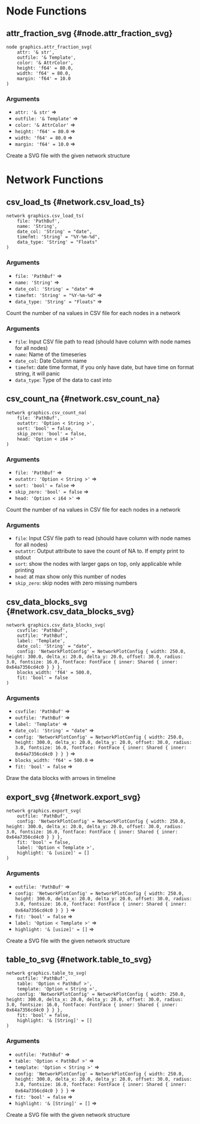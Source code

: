 # Node Functions
## attr_fraction_svg {#node.attr_fraction_svg}
```sig
node graphics.attr_fraction_svg(
    attr: '& str',
    outfile: '& Template',
    color: '& AttrColor',
    height: 'f64' = 80.0,
    width: 'f64' = 80.0,
    margin: 'f64' = 10.0
)
```

### Arguments
- `attr: '& str'` => 
- `outfile: '& Template'` => 
- `color: '& AttrColor'` => 
- `height: 'f64' = 80.0` => 
- `width: 'f64' = 80.0` => 
- `margin: 'f64' = 10.0` => 

Create a SVG file with the given network structure
# Network Functions
## csv_load_ts {#network.csv_load_ts}
```sig
network graphics.csv_load_ts(
    file: 'PathBuf',
    name: 'String',
    date_col: 'String' = "date",
    timefmt: 'String' = "%Y-%m-%d",
    data_type: 'String' = "Floats"
)
```

### Arguments
- `file: 'PathBuf'` => 
- `name: 'String'` => 
- `date_col: 'String' = "date"` => 
- `timefmt: 'String' = "%Y-%m-%d"` => 
- `data_type: 'String' = "Floats"` => 

Count the number of na values in CSV file for each nodes in a network

### Arguments
- `file`: Input CSV file path to read (should have column with
node names for all nodes)
- `name`: Name of the timeseries
- `date_col`: Date Column name
- `timefmt`: date time format, if you only have date, but have time on format string, it will panic
- `data_type`: Type of the data to cast into
## csv_count_na {#network.csv_count_na}
```sig
network graphics.csv_count_na(
    file: 'PathBuf',
    outattr: 'Option < String >',
    sort: 'bool' = false,
    skip_zero: 'bool' = false,
    head: 'Option < i64 >'
)
```

### Arguments
- `file: 'PathBuf'` => 
- `outattr: 'Option < String >'` => 
- `sort: 'bool' = false` => 
- `skip_zero: 'bool' = false` => 
- `head: 'Option < i64 >'` => 

Count the number of na values in CSV file for each nodes in a network

### Arguments
- `file`: Input CSV file path to read (should have column with node names for all nodes)
- `outattr`: Output attribute to save the count of NA to. If empty print to stdout
- `sort`: show the nodes with larger gaps on top, only applicable while printing
- `head`: at max show only this number of nodes
- `skip_zero`: skip nodes with zero missing numbers
## csv_data_blocks_svg {#network.csv_data_blocks_svg}
```sig
network graphics.csv_data_blocks_svg(
    csvfile: 'PathBuf',
    outfile: 'PathBuf',
    label: 'Template',
    date_col: 'String' = "date",
    config: 'NetworkPlotConfig' = NetworkPlotConfig { width: 250.0, height: 300.0, delta_x: 20.0, delta_y: 20.0, offset: 30.0, radius: 3.0, fontsize: 16.0, fontface: FontFace { inner: Shared { inner: 0x64a7356cd4c0 } } },
    blocks_width: 'f64' = 500.0,
    fit: 'bool' = false
)
```

### Arguments
- `csvfile: 'PathBuf'` => 
- `outfile: 'PathBuf'` => 
- `label: 'Template'` => 
- `date_col: 'String' = "date"` => 
- `config: 'NetworkPlotConfig' = NetworkPlotConfig { width: 250.0, height: 300.0, delta_x: 20.0, delta_y: 20.0, offset: 30.0, radius: 3.0, fontsize: 16.0, fontface: FontFace { inner: Shared { inner: 0x64a7356cd4c0 } } }` => 
- `blocks_width: 'f64' = 500.0` => 
- `fit: 'bool' = false` => 

Draw the data blocks with arrows in timeline
## export_svg {#network.export_svg}
```sig
network graphics.export_svg(
    outfile: 'PathBuf',
    config: 'NetworkPlotConfig' = NetworkPlotConfig { width: 250.0, height: 300.0, delta_x: 20.0, delta_y: 20.0, offset: 30.0, radius: 3.0, fontsize: 16.0, fontface: FontFace { inner: Shared { inner: 0x64a7356cd4c0 } } },
    fit: 'bool' = false,
    label: 'Option < Template >',
    highlight: '& [usize]' = []
)
```

### Arguments
- `outfile: 'PathBuf'` => 
- `config: 'NetworkPlotConfig' = NetworkPlotConfig { width: 250.0, height: 300.0, delta_x: 20.0, delta_y: 20.0, offset: 30.0, radius: 3.0, fontsize: 16.0, fontface: FontFace { inner: Shared { inner: 0x64a7356cd4c0 } } }` => 
- `fit: 'bool' = false` => 
- `label: 'Option < Template >'` => 
- `highlight: '& [usize]' = []` => 

Create a SVG file with the given network structure
## table_to_svg {#network.table_to_svg}
```sig
network graphics.table_to_svg(
    outfile: 'PathBuf',
    table: 'Option < PathBuf >',
    template: 'Option < String >',
    config: 'NetworkPlotConfig' = NetworkPlotConfig { width: 250.0, height: 300.0, delta_x: 20.0, delta_y: 20.0, offset: 30.0, radius: 3.0, fontsize: 16.0, fontface: FontFace { inner: Shared { inner: 0x64a7356cd4c0 } } },
    fit: 'bool' = false,
    highlight: '& [String]' = []
)
```

### Arguments
- `outfile: 'PathBuf'` => 
- `table: 'Option < PathBuf >'` => 
- `template: 'Option < String >'` => 
- `config: 'NetworkPlotConfig' = NetworkPlotConfig { width: 250.0, height: 300.0, delta_x: 20.0, delta_y: 20.0, offset: 30.0, radius: 3.0, fontsize: 16.0, fontface: FontFace { inner: Shared { inner: 0x64a7356cd4c0 } } }` => 
- `fit: 'bool' = false` => 
- `highlight: '& [String]' = []` => 

Create a SVG file with the given network structure
